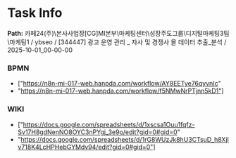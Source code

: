 # Task Info

**Path:** 카페24(주)\본사사업장\[CG]MI본부\마케팅센터\성장주도그룹\디지털마케팅3팀\마케팅1 / ybseo / [344447] 광고 운영 관리 _ 자사 및 경쟁사 몰 데이터 추출_분석 / 2025-10-01_00-00-00

### BPMN
- ["https://n8n-mi-017-web.hanpda.com/workflow/AY8EETye76qyvnIc"
- "https://n8n-mi-017-web.hanpda.com/workflow/f5NMwNrPTjnn5kD1"]

### WIKI
- ["https://docs.google.com/spreadsheets/d/1xscsa1Ouu1fqfz-Sv17H8gdNenNO8OYC3nPYgj_3e9o/edit?gid=0#gid=0"
- "https://docs.google.com/spreadsheets/d/1rG8WUzJk8hU3CTsuD_h8Xjlv718K4LcHPHebGYMdv94/edit?gid=0#gid=0"]

